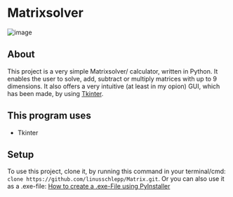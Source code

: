 
# Matrixsolver
![image](https://user-images.githubusercontent.com/82322027/161436940-d8c959fc-f3dc-48eb-a936-d8e5a1862dee.png)


## About
This project is a very simple Matrixsolver/ calculator, written in Python. It enables the user to solve, add, subtract or multiply matrices with up to 9 dimensions.
It also offers a very intuitive (at least in my opion) GUI, which has been made, by using [Tkinter](https://docs.python.org/3/library/tkinter.html).

## This program uses
* Tkinter

## Setup
To use this project, clone it, by running this command in your terminal/cmd: `clone https://github.com/linusschlepp/Matrix.git`. 
Or you can also use it as a .exe-file: [How to create a .exe-File using PyInstaller](https://www.youtube.com/watch?v=QWqxRchawZY&t=274s&ab_channel=Codemy.com)


